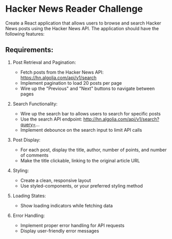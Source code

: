 # Hacker News Reader Challenge

Create a React application that allows users to browse and search Hacker News posts using the Hacker News API. The application should have the following features:

## Requirements:

1. Post Retrieval and Pagination:
   - Fetch posts from the Hacker News API: https://hn.algolia.com/api/v1/search
   - Implement pagination to load 20 posts per page
   - Wire up the "Previous" and "Next" buttons to navigate between pages

2. Search Functionality:
   - Wire up the search bar to allows users to search for specific posts
   - Use the search API endpoint: http://hn.algolia.com/api/v1/search?query=...
   - Implement debounce on the search input to limit API calls

3. Post Display:
   - For each post, display the title, author, number of points, and number of comments
   - Make the title clickable, linking to the original article URL

4. Styling:
   - Create a clean, responsive layout
   - Use styled-components, or your preferred styling method

5. Loading States:
   - Show loading indicators while fetching data

6. Error Handling:
   - Implement proper error handling for API requests
   - Display user-friendly error messages
